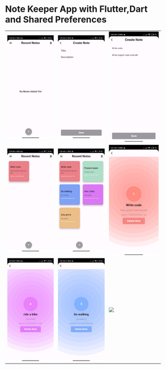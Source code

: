 # Note Keeper App with Flutter,Dart and Shared Preferences
<table>
  <tr>
    <td><img src='https://github.com/mrkzqsmv/Note-Taking-App-with-Flutter-Dart-and-Provider/blob/main/screens/1.jpg'></td>
    <td><img src='https://github.com/mrkzqsmv/Note-Taking-App-with-Flutter-Dart-and-Provider/blob/main/screens/2.jpg'></td>
    <td><img src='https://github.com/mrkzqsmv/Note-Taking-App-with-Flutter-Dart-and-Provider/blob/main/screens/3.jpg'></td>
  </tr>
  
  <tr>
    <td><img src='https://github.com/mrkzqsmv/Note-Taking-App-with-Flutter-Dart-and-Provider/blob/main/screens/4.jpg'></td>
    <td><img src='https://github.com/mrkzqsmv/Note-Taking-App-with-Flutter-Dart-and-Provider/blob/main/screens/5.jpg'></td>
    <td><img src='https://github.com/mrkzqsmv/Note-Taking-App-with-Flutter-Dart-and-Provider/blob/main/screens/6.jpg'></td>
  </tr>

  <tr>
    <td><img src='https://github.com/mrkzqsmv/Note-Taking-App-with-Flutter-Dart-and-Provider/blob/main/screens/7.jpg'></td>
    <td><img src='https://github.com/mrkzqsmv/Note-Taking-App-with-Flutter-Dart-and-Provider/blob/main/screens/8.jpg'></td>
    <td><img src='https://github.com/mrkzqsmv/Note-Taking-App-with-Flutter-Dart-and-Provider/blob/main/screens/9.jpg'></td>
  </tr>
</table>
